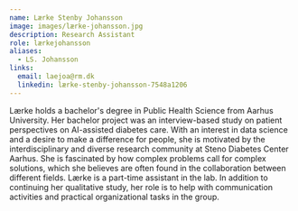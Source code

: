 ```yaml
---
name: Lærke Stenby Johansson
image: images/lærke-johansson.jpg
description: Research Assistant
role: lærkejohansson
aliases:
  - LS. Johansson
links:
  email: laejoa@rm.dk
  linkedin: lærke-stenby-johansson-7548a1206
---
```


Lærke holds a bachelor's degree in Public Health Science from  Aarhus University. Her bachelor project was an interview-based study on patient perspectives on AI-assisted diabetes care. With an interest in data science and a desire to make a difference for people, she is motivated by the interdisciplinary and diverse research community at Steno Diabetes Center Aarhus. She is fascinated by how complex problems call for complex solutions, which she believes are often found in the collaboration between different fields. Lærke is a part-time assistant in the lab. In addition to continuing her qualitative study, her role is to help with communication activities and practical organizational tasks in the group.
